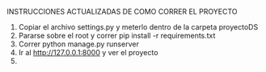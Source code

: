 INSTRUCCIONES ACTUALIZADAS DE COMO CORRER EL PROYECTO



1. Copiar el archivo settings.py y meterlo dentro de la carpeta proyectoDS
3. Pararse sobre el root y correr pip install -r requirements.txt
4. Correr python manage.py runserver
5. Ir al http://127.0.0.1:8000 y ver el proyecto
6.